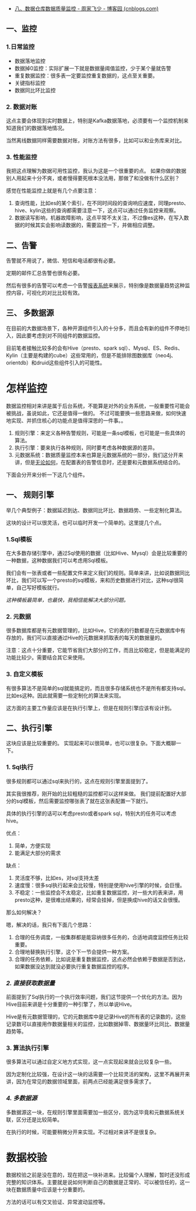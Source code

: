 - [八、数据仓库数据质量监控 - 周家飞少 - 博客园 (cnblogs.com)](https://www.cnblogs.com/zhoufei2514/p/10510601.html)

## 一、监控

### **1.日常监控**

- 数据落地监控
- 数据掉0监控：实际扩展一下就是数据量阈值监控，少于某个量就告警
- 重复数据监控：很多表一定要监控重复数据的，这点至关重要。
- 关键指标监控
- 数据同比环比监控

### 2. 数据对账

这点主要会体现到实时数据上，特别是Kafka数据落地，必须要有一个监控机制来知道我们的数据落地情况。

当然离线数据同样需要数据对账，对账方法有很多，比如可以和业务库来对比。

### 3. 性能监控

我把这点理解为数据可用性监控，我认为这是一个很重要的点。 如果你做的数据别人用起来十分不爽，或者慢得要死根本没法用，那做了和没做有什么区别？

感觉在性能监控上就是有几个点要注意：

1. 查询性能，比如es的某个索引，在不同时间段的查询响应速度，同理presto、hive、kylin这些的查询都需要注意一下，这点可以通过任务监控来观察。
2. 数据读写影响，机器故障影响，这点平常不太关注，不过像es这种，在写入数据的时候其实会影响读数据的，需要监控一下，并做相应调整。

## 二、告警

告警就不用说了，微信、短信和电话都很有必要。

定期的邮件汇总告警也很有必要。

然后有很多的告警可以考虑一个告警[报表系统](https://www.baidu.com/s?wd=报表系统&tn=24004469_oem_dg&rsv_dl=gh_pl_sl_csd)来展示，特别像是数据量趋势这种监控内容，可视化的对比比较有效。

## 三、 多数据源

在目前的大数据场景下，各种开源组件引入的十分多，而且会有新的组件不停地引入，因此要考虑到对不同组件的数据监控。

目前笔者接触比较多的会有Hive（presto、spark sql）、Mysql、ES、Redis、Kylin（主要是构建的cube）这些常用的，但是不能排除图数据库（neo4j、orientdb）和druid这些组件引入的可能性。

 

# 怎样监控

数据监控相对来讲是属于后台系统，不能算是对外的业务系统，一般重要性可能会被挑战，虽说如此，它还是值得一做的。 不过可能要换一些思路来做，如何快速地实现、并抓住核心的功能点是值得深思的一件事。。

1. 规则引擎：来定义各种告警规则，可能是一条sql模板，也可能是一些具体的算法。
2. 执行引擎：要来执行各种规则，同时要考虑各种数据源的差异。
3. 元数据系统：数据质量监控本来也算是元数据系统的一部分，我们这分开来讲，但是[无论如何](https://www.baidu.com/s?wd=无论如何&tn=24004469_oem_dg&rsv_dl=gh_pl_sl_csd)，在配置表的告警信息时，还是要和元数据系统结合的。

 

下面会分开来分析一下这几个组件。

## 一、 规则引擎

举几个典型例子：数据延迟到达、数据同比环比、数据趋势、一些定制化算法。

这块的设计可以很灵活，也可以临时开发一个简单的。这里提几个点。

### 1.Sql模板

在大多数存储引擎中，通过Sql使用的数据（比如Hive、Mysql）会是比较重要的一种数据，这种数据我们可以考虑用Sql模板。

我们会有一张表或者一些配置文件来定义我们的规则。简单来讲，比如说数据同比环比，我们可以写一个presto的sql模板，来和历史数据进行对比，这种sql很简单，自己写好模板就行。

*这种模板最简单，也最快，我相信能解决大部分问题。*

### 2. 元数据

很多数据库都是有元数据管理的，比如Hive，它的表的行数都是在元数据库中有存放的，我们可以直接通过Hive的元数据来抓取表的每天的数据量的。

注意：这点十分重要，它能节省我们大部分的工作，而且比较稳定，但是能满足的功能比较少。需要结合其它来使用。

### 3. 自定义模板

有很多算法不是简单的sql就能搞定的，而且很多存储系统也不是所有都支持sql。比如es这种。因此就需要一些定制化的算法来实现。

这方面的主要工作量应该是在执行引擎上，但是在规则引擎应该有设计到。

## 二、执行引擎

这块应该是比较重要的。 实现起来可以很简单，也可以很复杂。下面大概聊一下。

### 1. Sql执行

很多规则都可以通过sql来执行的，这点在规则引擎里面提到了。

其实我很推荐，刚开始的比较粗糙的监控都可以这样来做。 我们提前配置好大部分的sql模板，然后需要监控哪张表了就在这张表配置一下就行。

具体的执行引擎的话可以考虑presto或者spark sql，特别大的任务可以考虑hive。

优点：

1. 简单，方便实现
2. 能满足大部分的需求

缺点：

1. 灵活度不够，比如es，对sql支持太差
2. 速度慢：很多sql执行起来会比较慢，特别是使用hive引擎的时候，会巨慢。
3. 不稳定：一些监控会不太稳定，比如重复数据监控，对一些大的表来讲，用presto这种，是很难出结果的，经常会挂掉，但是换成hive的话又会很慢。

那么如何解决？

嗯，解决的话，我只有下面几个思路：

1. 合理的任务调度，一般集群都是能容纳很多任务的，合适地调度监控任务比较重要。
2. 合理地替换执行引擎，这个下一节会提供一种方案。
3. 合理的任务依赖，比如说是重复数据监控，这点必然会依赖于数据是否到达，如果数据没达到就没必要执行重复数据监控的程序。

### *2. 直接获取数据量*

前面提到了Sql执行的一个执行效率问题，我们这节提供一个优化的方法。因为Hive目前来讲是十分重要的一种引擎了，所以单说Hive。

Hive是有元数据管理的，它的元数据库中是记录Hive的所有表的记录数的，这些记录数可以直接用作数据量相关的监控，比如数据掉零、数据量环比同比、数据量趋势等。

### 3. 算法执行引擎

很多算法可以通过自定义地方式实现，这一点实现起来就会比较复杂一些。

因为定制化比较强，在设计这一块的话需要一个比较灵活的架构，这里不再展开来讲，因为在常见的数据领域里面，前两点已经能满足很多需求了。

### *4. 多数据源*

多数据源这一块，在规则引擎里面需要加一些区分，因为这毕竟和元数据系统关联，区分还是比较简单。

在执行的时候，可能要稍微分开来实现。不过相对来讲不是很复杂。

# 数据校验

数据校验之前是没在意的，现在把这一块补进来。比较偏个人理解，暂时还没形成完整的知识体系。主要就是说如何判断自己的数据是正常的、可以被信任的，这一块在数据质量中应该是十分重要的。

方法的话可以有交叉验证、异常波动监控等。